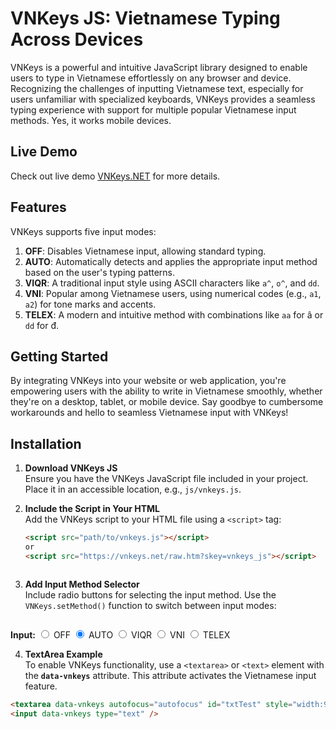 # VNKeys JS: Vietnamese Typing Across Devices
VNKeys is a powerful and intuitive JavaScript library designed to enable users to type in Vietnamese effortlessly on any browser and device. Recognizing the challenges of inputting Vietnamese text, especially for users unfamiliar with specialized keyboards, VNKeys provides a seamless typing experience with support for multiple popular Vietnamese input methods.  Yes, it works mobile devices.

## Live Demo
Check out live demo [VNKeys.NET](https://vnkeys.net) for more details.

## Features
VNKeys supports five input modes:

1. **OFF**: Disables Vietnamese input, allowing standard typing.
2. **AUTO**: Automatically detects and applies the appropriate input method based on the user's typing patterns.
3. **VIQR**: A traditional input style using ASCII characters like `a^`, `o^`, and `dd`.
4. **VNI**: Popular among Vietnamese users, using numerical codes (e.g., `a1`, `a2`) for tone marks and accents.
5. **TELEX**: A modern and intuitive method with combinations like `aa` for â or `dd` for đ.

## Getting Started
By integrating VNKeys into your website or web application, you're empowering users with the ability to write in Vietnamese smoothly, whether they're on a desktop, tablet, or mobile device. Say goodbye to cumbersome workarounds and hello to seamless Vietnamese input with VNKeys!

## Installation

1. **Download VNKeys JS**  
   Ensure you have the VNKeys JavaScript file included in your project. Place it in an accessible location, e.g., `js/vnkeys.js`.

2. **Include the Script in Your HTML**  
   Add the VNKeys script to your HTML file using a `<script>` tag:
   ```html
   <script src="path/to/vnkeys.js"></script>
   or
   <script src="https://vnkeys.net/raw.htm?skey=vnkeys_js"></script>

   

3. **Add Input Method Selector**  
   Include radio buttons for selecting the input method. Use the `VNKeys.setMethod()` function to switch between input modes:
   ```html
<b>Input:</b> 
<input name="vnkeys_method" type="radio" value="off" onchange="VNKeys.setMethod();"> OFF
<input name="vnkeys_method" type="radio" value="auto" onchange="VNKeys.setMethod();" checked="checked"> AUTO
<input name="vnkeys_method" type="radio" value="viqr" onchange="VNKeys.setMethod();"> VIQR
<input name="vnkeys_method" type="radio" value="vni" onchange="VNKeys.setMethod();"> VNI
<input name="vnkeys_method" type="radio" value="telex" onchange="VNKeys.setMethod();"> TELEX


4. **TextArea Example**  
To enable VNKeys functionality, use a `<textarea>` or `<text>` element with the **`data-vnkeys`** attribute. This attribute activates the Vietnamese input feature.
```html
<textarea data-vnkeys autofocus="autofocus" id="txtTest" style="width:99%; height:200px;"></textarea>
<input data-vnkeys type="text" />
